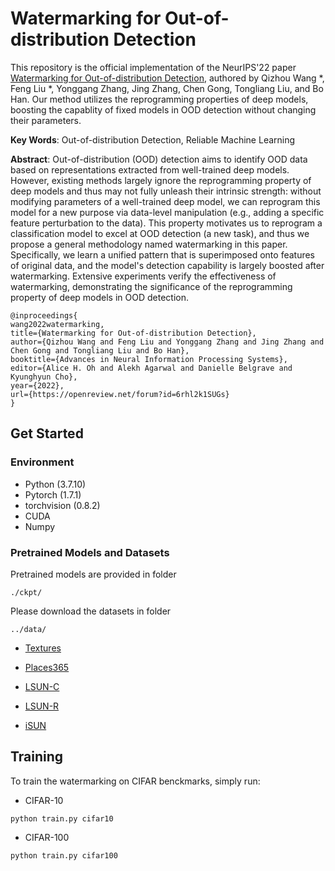 # Watermarking for Out-of-distribution Detection

This repository is the official implementation of the NeurIPS'22 paper [Watermarking for Out-of-distribution Detection](), authored by Qizhou Wang *, Feng Liu *, Yonggang Zhang, Jing Zhang, Chen Gong, Tongliang Liu, and Bo Han. Our method utilizes the reprogramming properties of deep models, boosting the capablity of fixed models in OOD detection without changing their parameters. 

**Key Words**: Out-of-distribution Detection, Reliable Machine Learning

**Abstract**: Out-of-distribution (OOD) detection aims to identify OOD data based on representations extracted from well-trained deep models. However, existing methods largely ignore the reprogramming property of deep models and thus may not fully unleash their intrinsic strength: without modifying parameters of a well-trained deep model, we can reprogram this model for a new purpose via data-level manipulation (e.g., adding a specific feature perturbation to the data). This property motivates us to reprogram a classification model to excel at OOD detection (a new task), and thus we propose a general methodology named watermarking in this paper. Specifically, we learn a unified pattern that is superimposed onto features of original data, and the model's detection capability is largely boosted after watermarking. Extensive experiments verify the effectiveness of watermarking, demonstrating the significance of the reprogramming property of deep models in OOD detection.


```
@inproceedings{
wang2022watermarking,
title={Watermarking for Out-of-distribution Detection},
author={Qizhou Wang and Feng Liu and Yonggang Zhang and Jing Zhang and Chen Gong and Tongliang Liu and Bo Han},
booktitle={Advances in Neural Information Processing Systems},
editor={Alice H. Oh and Alekh Agarwal and Danielle Belgrave and Kyunghyun Cho},
year={2022},
url={https://openreview.net/forum?id=6rhl2k1SUGs}
}

```


## Get Started

### Environment
- Python (3.7.10)
- Pytorch (1.7.1)
- torchvision (0.8.2)
- CUDA
- Numpy

### Pretrained Models and Datasets

Pretrained models are provided in folder

```
./ckpt/
```

Please download the datasets in folder

```
../data/
```

- [Textures](https://www.robots.ox.ac.uk/~vgg/data/dtd/)

- [Places365](http://places2.csail.mit.edu/download.html)

- [LSUN-C](https://www.dropbox.com/s/fhtsw1m3qxlwj6h/LSUN.tar.gz)
 
- [LSUN-R](https://www.dropbox.com/s/moqh2wh8696c3yl/LSUN_resize.tar.gz)

- [iSUN](https://www.dropbox.com/s/ssz7qxfqae0cca5/iSUN.tar.gz)




## Training

To train the watermarking on CIFAR benckmarks, simply run:

- CIFAR-10
```train cifar10
python train.py cifar10 
```


- CIFAR-100
```train cifar100
python train.py cifar100
```
